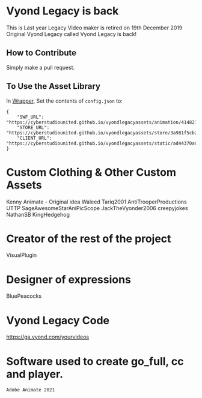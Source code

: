 # Vyond Legacy is back
This is Last year Legacy Video maker is retired on 19th December 2019 Original Vyond Legacy called
Vyond Legacy is back!
## How to Contribute
Simply make a pull request.

## To Use the Asset Library
In [Wrapper](https://github.com/GoAnimate-Wrapper/GoAnimate-Wrapper), Set the contents of `config.json` to:
```
{
	"SWF_URL": "https://cyberstudiounited.github.io/vyondlegacyassets/animation/414827163ad4eb60/",
	"STORE_URL": "https://cyberstudiounited.github.io/vyondlegacyassets/store/3a981f5cb2739137",
	"CLIENT_URL": "https://cyberstudiounited.github.io/vyondlegacyassets/static/ad44370a650793d9"
}
```


# Custom Clothing & Other Custom Assets 
Kenny Animate - Original idea
Waleed Tariq2001
AntiTrooperProductions UTTP
SageAwesomeStarAniPicScope
JackTheVyonder2006
creepyjokes
NathanSB
KingHedgehog

# Creator of the rest of the project
VisualPlugin

# Designer of expressions
BluePeacocks

# Vyond Legacy Code
https://ga.vyond.com/yourvideos

# Software used to create go_full, cc and player.
`Adobe Animate 2021`
